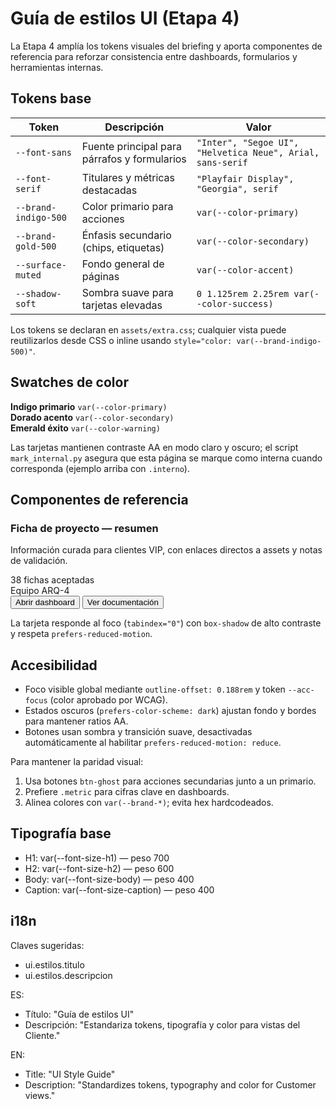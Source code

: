# Guía de estilos UI (Etapa 4)

La Etapa 4 amplía los tokens visuales del briefing y aporta componentes de referencia para reforzar consistencia entre dashboards, formularios y herramientas internas.

## Tokens base

| Token | Descripción | Valor |
| --- | --- | --- |
| `--font-sans` | Fuente principal para párrafos y formularios | `"Inter", "Segoe UI", "Helvetica Neue", Arial, sans-serif` |
| `--font-serif` | Titulares y métricas destacadas | `"Playfair Display", "Georgia", serif` |
| `--brand-indigo-500` | Color primario para acciones | `var(--color-primary)` |
| `--brand-gold-500` | Énfasis secundario (chips, etiquetas) | `var(--color-secondary)` |
| `--surface-muted` | Fondo general de páginas | `var(--color-accent)` |
| `--shadow-soft` | Sombra suave para tarjetas elevadas | `0 1.125rem 2.25rem var(--color-success)` |

Los tokens se declaran en `assets/extra.css`; cualquier vista puede reutilizarlos desde CSS o inline usando `style="color: var(--brand-indigo-500)"`.

## Swatches de color

<div class="token-grid interno" role="list">
  <div class="token-swatch" role="listitem">
    <div class="token-swatch__color" style="background: var(--brand-indigo-500);"></div>
    <strong>Indigo primario</strong>
    <code>var(--color-primary)</code>
  </div>
  <div class="token-swatch" role="listitem">
    <div class="token-swatch__color" style="background: var(--brand-gold-500);"></div>
    <strong>Dorado acento</strong>
    <code>var(--color-secondary)</code>
  </div>
  <div class="token-swatch" role="listitem">
    <div class="token-swatch__color" style="background: var(--brand-emerald-500);"></div>
    <strong>Emerald éxito</strong>
    <code>var(--color-warning)</code>
  </div>
</div>

Las tarjetas mantienen contraste AA en modo claro y oscuro; el script `mark_internal.py` asegura que esta página se marque como interna cuando corresponda (ejemplo arriba con `.interno`).

## Componentes de referencia

<div class="ui-card" tabindex="0">
  <h3 class="ui-card__title">Ficha de proyecto — resumen</h3>
  <p>Información curada para clientes VIP, con enlaces directos a assets y notas de validación.</p>
  <div class="metric">
    <span class="metric__value">38</span>
    <span class="metric__label">fichas aceptadas</span>
  </div>
  <div class="ui-card__meta">
    <span class="ui-chip">Equipo</span>
    <span class="ui-chip ui-chip--accent">ARQ-4</span>
  </div>
  <div class="ui-stack">
    <button type="button">Abrir dashboard</button>
    <button type="button" class="btn-ghost">Ver documentación</button>
  </div>
</div>

La tarjeta responde al foco (`tabindex="0"`) con `box-shadow` de alto contraste y respeta `prefers-reduced-motion`.

## Accesibilidad

- Foco visible global mediante `outline-offset: 0.188rem` y token `--acc-focus` (color aprobado por WCAG).
- Estados oscuros (`prefers-color-scheme: dark`) ajustan fondo y bordes para mantener ratios AA.
- Botones usan sombra y transición suave, desactivadas automáticamente al habilitar `prefers-reduced-motion: reduce`.

Para mantener la paridad visual:

1. Usa botones `btn-ghost` para acciones secundarias junto a un primario.
2. Prefiere `.metric` para cifras clave en dashboards.
3. Alinea colores con `var(--brand-*)`; evita hex hardcodeados.


## Tipografía base

- H1: var(--font-size-h1) — peso 700
- H2: var(--font-size-h2) — peso 600
- Body: var(--font-size-body) — peso 400
- Caption: var(--font-size-caption) — peso 400


## i18n

Claves sugeridas:
- ui.estilos.titulo
- ui.estilos.descripcion

ES:
- Título: "Guía de estilos UI"
- Descripción: "Estandariza tokens, tipografía y color para vistas del Cliente."

EN:
- Title: "UI Style Guide"
- Description: "Standardizes tokens, typography and color for Customer views."
